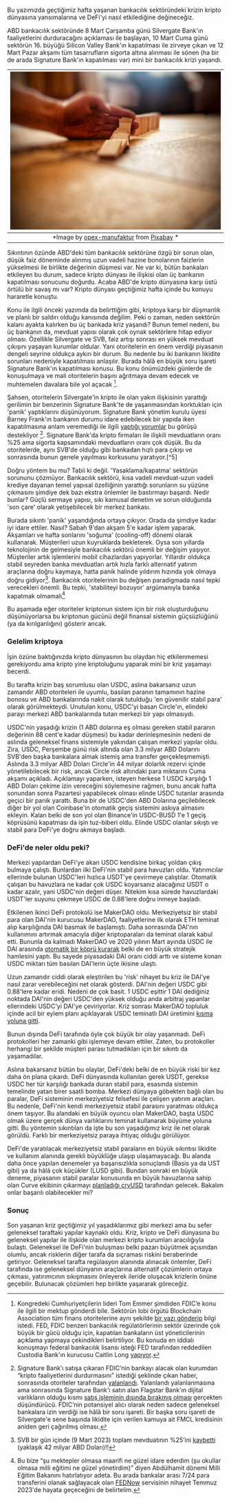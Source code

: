 Bu yazımızda geçtiğimiz hafta yaşanan bankacılık sektöründeki krizin kripto dünyasına yansımalarına ve DeFi'yi nasıl etkilediğine değineceğiz. 

ABD bankacılık sektöründe 8 Mart Çarşamba günü Silvergate Bank'ın faaliyetlerini durduracağını açıklaması ile başlayan, 10 Mart Cuma günü sektörün 16. büyüğü Silicon Valley Bank'ın kapatılması ile zirveye çıkan ve 12 Mart Pazar akşamı tüm tasarrufların sigorta altına alınması ile sönen (ha bir de arada Signature Bank'ın kapatılması var) mini bir bankacılık krizi yaşandı.

| ![domino](/assets/domino-ge4c9cd4fc_800.jpg)|
|:--:| 
| *Image by [opex-manufaktur](https://pixabay.com/users/opex-manufaktur-15646434/) from [Pixabay](https://pixabay.com/) *|

Sıkıntının özünde ABD'deki tüm bankacılık sektörüne özgü bir sorun olan, düşük faiz döneminde alınmış uzun vadeli hazine bonolarının faizlerin yükselmesi ile birlikte değerinin düşmesi var. Ne var ki, bütün bankaları etkileyen bu durum, sadece kripto dünyası ile ilişkisi olan üç bankanın kapatılması sonucunu doğurdu. Acaba ABD'de kripto dünyasına karşı üstü örtülü bir savaş mı var? Kripto dünyası geçtiğimiz hafta içinde bu konuyu hararetle konuştu. 

Konu ile ilgili önceki yazımda da belirttiğim gibi, kriptoya karşı bir düşmanlık ve planlı bir saldırı olduğu kanısında değilim. Peki o zaman, neden sektörün kalanı ayakta kalırken bu üç bankada kriz yaşandı? Bunun temel nedeni, bu üç bankanın da, mevduat yapısı olarak çok oynak sektörlere hitap ediyor olması. Özellikle Silvergate ve SVB, faiz artışı sonrası en yüksek mevduat çıkışını yaşayan kurumlar oldular. Yani otoritelerin en önem verdiği piyasanın dengeli seyrine oldukça aykırı bir durum. Bu nedenle bu iki bankanın likidite sorunları nedeniyle kapatılması anlaşılır. Burada hâlâ en büyük soru işareti Signature Bank'ın kapatılması konusu. Bu konu önümüzdeki günlerde de konuşulmaya ve mali otoritelerin başını ağrıtmaya devam edecek ve muhtemelen davalara bile yol açacak [^1]. 

Şahsen, otoritelerin Silvergate'in kripto ile olan yakın ilişkisinin yarattığı gerilimin bir benzerinin Signature Bank'te de yaşanmasından korktukları için 'panik' yaptıklarını düşünüyorum. Signature Bank yönetim kurulu üyesi Barney Frank'ın bankanın durumu idare edebilecek bir yapıda iken kapatılmasına anlam veremediği ile ilgili [yaptığı yorumlar](https://twitter.com/laurashin/status/1636191833528102920) bu  görüşü destekliyor [^2]. Signature Bank'da kripto firmaları ile ilişkili mevduatların oranı %25 ama sigorta kapsamındaki mevduatların oranı çok düşük. Bu da otoritelerde, aynı SVB'de olduğu gibi bankadan hızlı para çıkışı ve sonrasında bunun genele yayılması korkusunu yaratıyor.[^5]

Doğru yöntem bu mu? Tabii ki değil. 'Yasaklama/kapatma' sektörün sorununu çözmüyor. Bankacılık sektörü, kısa vadeli mevduat-uzun vadeli krediye dayanan temel yapısal özelliğinin yarattığı sorunların su yüzüne çıkmasını şimdiye dek bazı ekstra önlemler ile bastırmayı başardı. Nedir bunlar? Güçlü sermaye yapısı, sıkı kamusal denetim ve sorun olduğunda 'son çare' olarak yetişebilecek bir merkez bankası. 

Burada sıkıntı 'panik' yaşandığında ortaya çıkıyor. Orada da şimdiye kadar iyi idare ettiler. Nasıl? Sabah 9'dan akşam 5'e kadar işlem yaparak. Akşamları ve hafta sonlarını 'soğuma' (cooling-off) dönemi olarak kullanarak. Müşterileri uzun kuyruklarda bekleterek. Oysa son yıllarda teknolojinin de gelmesiyle bankacılık sektörü önemli bir değişim yaşıyor. Müşteriler artık işlemlerini mobil cihazlardan yapıyorlar. Yıllardır oldukça stabil seyreden banka mevduatları artık hızla farklı alternatif yatırım araçlarına doğru kaymaya, hatta panik halinde yıldırım hızında yok olmaya doğru gidiyor[^4]. Bankacılık otoritelerinin bu değişen paradigmada nasıl tepki verecekleri önemli. Bu tepki, 'stabiliteyi bozuyor' argümanıyla banka kapatmak olmamalı[^3] 

Bu aşamada eğer otoriteler kriptonun sistem için bir risk oluşturduğunu düşünüyorlarsa bu kriptonun gücünü değil finansal sistemin güçsüzlüğünü (ya da kırılganlığını) gösterir ancak. 

### Gelelim kriptoya
İşin özüne baktığınızda kripto dünyasının bu olaydan hiç etkilenmemesi gerekiyordu ama kripto yine kriptoluğunu yaparak mini bir kriz yaşamayı becerdi. 

Bu tarafta krizin baş sorumlusu olan USDC, aslına bakarsanız uzun zamandır ABD otoriteleri ile uyumlu, basılan paranın tamamının hazine bonosu ve ABD bankalarında nakit olarak tutulduğu 'en güvenilir stabil para' olarak görülmekteydi. Unutulan konu, USDC'yi basan Circle'ın, elindeki parayı merkezi ABD bankalarında tutan merkezi bir yapı olmasıydı. 

USDC'nin yaşadığı krizin (1 ABD dolarına eş olması gereken stabil paranın değerinin 88 cent'e kadar düşmesi) bu kadar derinleşmesinin nedeni de aslında geleneksel finans sistemiyle yakından çalışan merkezi yapılar oldu. Zira, USDC, Perşembe günü risk altında olan 3.3 milyar ABD Dolarını SVB'den başka bankalara almak istemiş ama transfer gerçekleşmemişti. Aslında 3.3 milyar ABD Doları Circle'in 44 milyar dolarlık rezervi içinde yönetilebilecek bir risk, ancak Circle risk altındaki para miktarını Cuma akşamı açıkladı. Açıklamayı yaparken, isteyen herkese 1 USDC karşılığı 1 ABD Doları çekime izin vereceğini söylemesine rağmen, bunu ancak hafta sonundan sonra Pazartesi yapabilecek olması elinde USDC tutanlar arasında geçici bir panik yarattı. Buna bir de USDC'den ABD Dolarına geçilebilecek diğer bir yol olan Coinbase'in otomatik geçiş sistemini askıya almasını ekleyin. Kalan belki de son yol olan Binance'in USDC-BUSD 1'e 1 geçiş köprüsünü kapatması da işin tuz-biberi oldu. Elinde USDC olanlar sıkıştı ve stabil para DeFi'ye doğru akmaya başladı. 

### DeFi'de neler oldu peki? 
Merkezi yapılardan DeFi'ye akan USDC kendisine birkaç yoldan çıkış bulmaya çalıştı. Bunlardan ilki DeFi'nin stabil para havuzları oldu. Yatırımcılar ellerinde bulunan USDC'leri hızlıca USDT'ye çevirmeye çalıştılar. Otomatik çalışan bu havuzlara ne kadar çok USDC koyarsanız alacağınız USDT o kadar azalır, yani USDC'nin değeri düşer. Nitekim kısa sürede havuzlardaki USDT'ler suyunu çekmeye USDC de 0.88'lere doğru inmeye başladı. 

Etkilenen ikinci DeFi protokolü ise MakerDAO oldu. Merkeziyetsiz bir stabil para olan DAI'nin kurucusu MakerDAO, faaliyetlerine ilk olarak ETH teminat alıp karşılığında DAI basmak ile başlamıştı. Daha sonrasında DAI'nın kullanımını artırmak amacıyla diğer kriptoparaları da teminat olarak kabul etti. Bununla da kalmadı MakerDAO ve 2020 yılının Mart ayında USDC ile DAI arasında [otomatik bir köprü kurarak](https://www.coindesk.com/tech/2020/03/17/makerdao-adds-usdc-as-defi-collateral-following-black-thursday-chaos/) belki de en büyük stratejik hamlesini yaptı. Bu sayede piyasadaki DAI oranı ciddi arttı ve sisteme konan USDC miktarı tüm basılan DAI'lerin üçte ikisine ulaştı. 

Uzun zamandır ciddi olarak eleştirilen bu 'risk' nihayet bu kriz ile DAI'ye nasıl zarar verebileceğini net olarak gösterdi. DAI'nin değeri USDC gibi 0.88'lere kadar eridi. Nedeni de çok basit. 1 USDC eşittir 1 DAI dediğiniz noktada DAI'nin değeri USDC'den yüksek olduğu anda arbitraj yapanlar ellerindeki USDC'yi DAI'ye çeviriyorlar. Kriz sonrası MakerDAO topluluk içinde acil bir eylem planı açıklayarak USDC teminatlı DAI üretimini [kısma yoluna gitti](https://cointelegraph.com/news/maker-dao-files-emergency-proposal-addressing-3-1b-usdc-exposure).  

Bunun dışında DeFi tarafında öyle çok büyük bir olay yaşanmadı. DeFi protokolleri her zamanki gibi işlemeye devam ettiler. Zaten, bu protokoller herhangi bir şekilde müşteri parası tutmadıkları için bir sıkıntı da yaşamadılar. 

Aslına bakarsanız bütün bu olaylar, DeFi'deki belki de en büyük riski bir kez daha ön plana çıkardı. DeFi dünyasında kullanılan gerek USDT, gerekse USDC her tür karşılığı bankada duran stabil para, esasında sistemin temelinde yatan birer saatli bomba. Merkezi dünyaya göbekten bağlı olan bu paralar, DeFi sisteminin merkeziyetsiz felsefesi ile çelişen yatırım araçları. Bu nedenle, DeFi'nin kendi merkeziyetsiz stabil parasını yaratması oldukça önem taşıyor. Bu alandaki en büyük oyuncu olan MakerDAO, başta USDC olmak üzere gerçek dünya varlıklarını teminat kullanarak büyüme yoluna gitti. Bu yöntemin sıkıntıları da işte bu son yaşadığımız kriz ile net olarak görüldü. Farklı bir merkeziyetsiz paraya ihtiyaç olduğu görülüyor. 

DeFi'de yaratılacak merkeziyetsiz stabil paraların en büyük sıkıntısı likidite ve kullanım alanında gerekli büyüklüğe ulaşıp ulaşamayacağı. Bu alanda daha önce yapılan denemeler ya başarısızlıkla sonuçlandı (Basis ya da UST gibi) ya da hâlâ çok küçükler (LUSD gibi). Bundan sonraki en büyük deneme, piyasanın stabil paralar konusunda en büyük havuzlarına sahip olan Curve ekibinin çıkarmayı [planladığı crvUSD](https://thedefiant.io/curve-crvusd-whitepaper) tarafından gelecek. Bakalım onlar başarılı olabilecekler mi?

### Sonuç 
Son yaşanan kriz geçtiğimiz yıl yaşadıklarımız gibi merkezi ama bu sefer geleneksel taraftaki yapılar kaynaklı oldu. Kriz, kripto ve DeFi dünyasına bu geleneksel yapılar ile ilişkide olan merkezi kripto kurumları aracılığıyla bulaştı. Geleneksel ile DeFi'nin buluşması belki pazarı büyütmek açısından olumlu, ancak risklerin diğer tarafa da sıçraması riskini beraberinde getiriyor. Geleneksel tarafta regülasyon alanında alınacak önlemler, DeFi tarafında ise geleneksel dünyanın araçlarına alternatif çözümlerin ortaya çıkması, yatırımcının sıkışmasını önleyerek ileride oluşacak krizlerin önüne geçebilir. Bulunacak çözümleri hep birlikte yaşararak göreceğiz. 

[^1]: Kongredeki Cumhuriyetçilerin lideri Tom Emmer şimdiden FDIC’e konu ile ilgili bir mektup gönderdi bile. Sektörün lobi örgütü Blockchain Association tüm finans otoritelerine aynı şekilde [bir yazı gönderip](https://theblockchainassociation.org/blockchain-association-submits-foia-request-to-investigate-de-banking-of-crypto-firms/) bilgi istedi. FED, FDIC benzeri bankacılık regülatörlerinin sektör üzerinde çok büyük bir gücü olduğu için, kapatılan bankaların üst yöneticilerinin açıklama yapmaya çekindikleri belirtiliyor. Bu konuda en iddialı konuşmayı federal bankacılık lisansı isteği FED tarafından reddedilen Custodia Bank'ın kurucusu Caitlin Long [yapıyor](https://youtu.be/AevlOiHc8oY?t=1090). 

[^2]: Signature Bank’ı satışa çıkaran FDIC’nin bankayı alacak olan kurumdan “kripto faaliyetlerini durdurmasını” istediği şeklinde çıkan haber, sonrasında otoriteler tarafından [yalanlandı](https://www.reuters.com/business/finance/us-regulator-taps-piper-sandler-new-bid-sell-silicon-valley-bank-sources-2023-03-15/). Yalanlandı yalanlanmasına ama sonrasında Signature Bank'ı satın alan Flagstar Bank'ın dijital varlıkların olduğu kısmı [satış işleminin dışında bırakmış olması](https://twitter.com/nic__carter/status/1637607492950605829) gerçekten düşündürücü. FDIC’nin potansiyel alıcı olarak neden sadece geleneksel bankalara izin verdiği ise hâlâ bir soru işareti. Bir başka soru işareti de Silvergate'e sene başında likidite için verilen kamuya ait FMCL kredisinin aniden geri çağırılmış olması. 

[^3]: Bu bize “şu mektepler olmasa maarifi ne güzel idare ederdim (şu okullar olmasa milli eğitimi ne güzel yönetirdim)” diyen Abdülhamit dönemi Milli Eğitim Bakanını hatırlatıyor adeta. Bu arada bankalar arası 7/24 para transferini olanak sağlayacak olan [FEDNow](https://www.frbservices.org/financial-services/fednow) servisinin nihayet Temmuz 2023'de hayata geçeceğini de belirtelim. 

[^4]: SVB bir gün içinde (9 Mart 2023) toplam mevduatının %25’ini [kaybetti](https://finance.yahoo.com/news/svb-depositors-investors-tried-pull-013220358.html) (yaklaşık 42 milyar ABD Doları)!!
